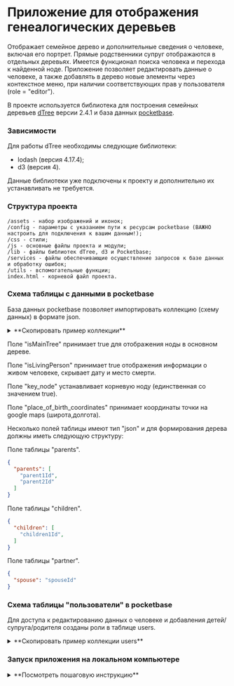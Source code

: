 # Приложение для отображения генеалогических деревьев

Отображает семейное дерево и дополнительные сведения о человеке, включая его портрет. Прямые родственники супруг отображаются в отдельных деревьях.
Имеется функционал поиска человека и перехода к найденной ноде.
Приложение позволяет редактировать данные о человеке, а также добавлять в дерево новые элементы через контекстное меню, при наличии соответствующих прав у пользователя (role = "editor").

В проекте используется библиотека для построения семейных деревьев [dTree](https://github.com/ErikGartner/dTree) версии 2.4.1 и база данных [pocketbase](https://pocketbase.io/).

### Зависимости
Для работы dTree необходимы следующие библиотеки:
* lodash (версия 4.17.4);
* d3 (версия 4).

Данные библиотеки уже подключены к проекту и дополнительно их устанавливать не требуется.

### Структура проекта
    /assets - набор изображений и иконок;
    /config - параметры с указанием пути к ресурсам pocketbase (ВАЖНО настроить для подключения к вашим данным!);
    /css - стили;
    /js - основные файлы проекта и модули;
    /lib - файлы библиотек dTree, d3 и Pocketbase;
    /services - файлы обеспечивающие осуществление запросов к базе данных и обработку ошибок;
    /utils - вспомогательные функции;
    index.html - корневой файл проекта.

### Схема таблицы с данными в pocketbase
База данных pocketbase позволяет импортировать коллекцию (схему данных) в формате json.

<details> <summary>**Скопировать пример коллекции**</summary>

```json
[
    {
        "id": "djal98a7q4a4nnq",
        "listRule": "@request.auth.id != \"\"",
        "viewRule": "@request.auth.id != \"\"",
        "createRule": "@request.auth.id != \"\" && @request.auth.role = \"editor\"",
        "updateRule": "@request.auth.id != \"\" && @request.auth.role = \"editor\"",
        "deleteRule": null,
        "name": "genealogy",
        "type": "base",
        "fields": [
            {
                "autogeneratePattern": "[a-z0-9]{15}",
                "hidden": false,
                "id": "text3208210256",
                "max": 15,
                "min": 15,
                "name": "id",
                "pattern": "^[a-z0-9]+$",
                "presentable": false,
                "primaryKey": true,
                "required": true,
                "system": true,
                "type": "text"
            },
            {
                "autogeneratePattern": "",
                "hidden": false,
                "id": "1cpdgevn",
                "max": 0,
                "min": 0,
                "name": "name",
                "pattern": "",
                "presentable": false,
                "primaryKey": false,
                "required": true,
                "system": false,
                "type": "text"
            },
            {
                "hidden": false,
                "id": "3oxskp1c",
                "maxSelect": 1,
                "name": "gender",
                "presentable": false,
                "required": true,
                "system": false,
                "type": "select",
                "values": [
                    "M",
                    "F"
                ]
            },
            {
                "hidden": false,
                "id": "y7f7i70j",
                "maxSelect": 1,
                "maxSize": 5242880,
                "mimeTypes": [
                    "image/jpeg",
                    "image/vnd.mozilla.apng",
                    "image/png"
                ],
                "name": "portret",
                "presentable": false,
                "protected": false,
                "required": false,
                "system": false,
                "thumbs": [
                    "200x200f"
                ],
                "type": "file"
            },
            {
                "autogeneratePattern": "",
                "hidden": false,
                "id": "rjs05tyj",
                "max": 20,
                "min": 0,
                "name": "date_of_birth",
                "pattern": "",
                "presentable": false,
                "primaryKey": false,
                "required": true,
                "system": false,
                "type": "text"
            },
            {
                "autogeneratePattern": "",
                "hidden": false,
                "id": "wh80oml2",
                "max": 20,
                "min": 0,
                "name": "date_of_death",
                "pattern": "",
                "presentable": false,
                "primaryKey": false,
                "required": false,
                "system": false,
                "type": "text"
            },
            {
                "autogeneratePattern": "",
                "hidden": false,
                "id": "hj19lfca",
                "max": 50,
                "min": 0,
                "name": "place_of_birth",
                "pattern": "",
                "presentable": false,
                "primaryKey": false,
                "required": false,
                "system": false,
                "type": "text"
            },
            {
                "autogeneratePattern": "",
                "hidden": false,
                "id": "12xua8gn",
                "max": 0,
                "min": 0,
                "name": "place_of_birth_coordinates",
                "pattern": "",
                "presentable": false,
                "primaryKey": false,
                "required": false,
                "system": false,
                "type": "text"
            },
            {
                "autogeneratePattern": "",
                "hidden": false,
                "id": "qfatge8n",
                "max": 50,
                "min": 0,
                "name": "place_of_death",
                "pattern": "",
                "presentable": false,
                "primaryKey": false,
                "required": false,
                "system": false,
                "type": "text"
            },
            {
                "convertURLs": false,
                "hidden": false,
                "id": "n3tnaasl",
                "maxSize": 0,
                "name": "information",
                "presentable": false,
                "required": false,
                "system": false,
                "type": "editor"
            },
            {
                "hidden": false,
                "id": "t5b1guf8",
                "maxSize": 2000000,
                "name": "parents",
                "presentable": false,
                "required": false,
                "system": false,
                "type": "json"
            },
            {
                "hidden": false,
                "id": "uanxbdqu",
                "maxSize": 2000000,
                "name": "children",
                "presentable": false,
                "required": false,
                "system": false,
                "type": "json"
            },
            {
                "hidden": false,
                "id": "vgdxarjd",
                "maxSize": 2000000,
                "name": "partner",
                "presentable": false,
                "required": false,
                "system": false,
                "type": "json"
            },
            {
                "hidden": false,
                "id": "2tmbacn5",
                "name": "key_node",
                "presentable": false,
                "required": false,
                "system": false,
                "type": "bool"
            },
            {
                "hidden": false,
                "id": "5xbc2aun",
                "name": "isLivingPerson",
                "presentable": false,
                "required": false,
                "system": false,
                "type": "bool"
            },
            {
                "hidden": false,
                "id": "hpittoif",
                "name": "isMainTree",
                "presentable": false,
                "required": false,
                "system": false,
                "type": "bool"
            },
            {
                "hidden": false,
                "id": "autodate2990389176",
                "name": "created",
                "onCreate": true,
                "onUpdate": false,
                "presentable": false,
                "system": false,
                "type": "autodate"
            },
            {
                "hidden": false,
                "id": "autodate3332085495",
                "name": "updated",
                "onCreate": true,
                "onUpdate": true,
                "presentable": false,
                "system": false,
                "type": "autodate"
            }
        ],
        "indexes": [],
        "system": false
    }
]
```
</details>

Поле "isMainTree" принимает true для отображения ноды в основном дереве.

Поле "isLivingPerson" принимает true отображения информации о живом человеке, скрывает дату и место смерти.

Поле "key_node" устанавливает корневую ноду (единственная со значением true).

Поле "place_of_birth_coordinates" принимает координаты точки на google maps (широта,долгота).

Несколько полей таблицы имеют тип "json" и для формирования дерева должны иметь следующую структуру:

Поле таблицы "parents".
```json
{
  "parents": [
    "parent1Id",
    "parent2Id"
  ]
}
```

Поле таблицы "children".
```json
{
  "children": [
    "children1Id",
  ]
}
```

Поле таблицы "partner".
```json
{
  "spouse": "spouseId"
}
```

### Схема таблицы "пользователи" в pocketbase

Для доступа к редактированию данных о человеке и добавления детей/супруга/родителя созданы роли в таблице users.

<details> <summary>**Скопировать пример коллекции users**</summary>

```json
[
    {
        "id": "_pb_users_auth_",
        "listRule": null,
        "viewRule": null,
        "createRule": null,
        "updateRule": null,
        "deleteRule": null,
        "name": "users",
        "type": "auth",
        "fields": [
            {
                "autogeneratePattern": "[a-z0-9]{15}",
                "hidden": false,
                "id": "text3208210256",
                "max": 15,
                "min": 15,
                "name": "id",
                "pattern": "^[a-z0-9]+$",
                "presentable": false,
                "primaryKey": true,
                "required": true,
                "system": true,
                "type": "text"
            },
            {
                "cost": 10,
                "hidden": true,
                "id": "password901924565",
                "max": 0,
                "min": 8,
                "name": "password",
                "pattern": "",
                "presentable": false,
                "required": true,
                "system": true,
                "type": "password"
            },
            {
                "autogeneratePattern": "[a-zA-Z0-9_]{50}",
                "hidden": true,
                "id": "text2504183744",
                "max": 60,
                "min": 30,
                "name": "tokenKey",
                "pattern": "",
                "presentable": false,
                "primaryKey": false,
                "required": true,
                "system": true,
                "type": "text"
            },
            {
                "exceptDomains": null,
                "hidden": false,
                "id": "email3885137012",
                "name": "email",
                "onlyDomains": null,
                "presentable": false,
                "required": true,
                "system": true,
                "type": "email"
            },
            {
                "hidden": false,
                "id": "bool1547992806",
                "name": "emailVisibility",
                "presentable": false,
                "required": false,
                "system": true,
                "type": "bool"
            },
            {
                "hidden": false,
                "id": "bool256245529",
                "name": "verified",
                "presentable": false,
                "required": false,
                "system": true,
                "type": "bool"
            },
            {
                "autogeneratePattern": "users[0-9]{6}",
                "hidden": false,
                "id": "text4166911607",
                "max": 150,
                "min": 3,
                "name": "username",
                "pattern": "^[\\w][\\w\\.\\-]*$",
                "presentable": false,
                "primaryKey": false,
                "required": true,
                "system": false,
                "type": "text"
            },
            {
                "hidden": false,
                "id": "users_avatar",
                "maxSelect": 1,
                "maxSize": 5242880,
                "mimeTypes": [
                    "image/jpeg",
                    "image/png",
                    "image/svg+xml",
                    "image/gif",
                    "image/webp"
                ],
                "name": "avatar",
                "presentable": false,
                "protected": false,
                "required": false,
                "system": false,
                "thumbs": null,
                "type": "file"
            },
            {
                "hidden": false,
                "id": "tqrvqkyv",
                "maxSelect": 1,
                "name": "role",
                "presentable": false,
                "required": true,
                "system": false,
                "type": "select",
                "values": [
                    "viewer",
                    "editor"
                ]
            },
            {
                "autogeneratePattern": "",
                "hidden": false,
                "id": "u822yrfz",
                "max": 0,
                "min": 0,
                "name": "name",
                "pattern": "",
                "presentable": false,
                "primaryKey": false,
                "required": false,
                "system": false,
                "type": "text"
            },
            {
                "hidden": false,
                "id": "autodate2990389176",
                "name": "created",
                "onCreate": true,
                "onUpdate": false,
                "presentable": false,
                "system": false,
                "type": "autodate"
            },
            {
                "hidden": false,
                "id": "autodate3332085495",
                "name": "updated",
                "onCreate": true,
                "onUpdate": true,
                "presentable": false,
                "system": false,
                "type": "autodate"
            }
        ],
        "indexes": [
            "CREATE UNIQUE INDEX `__pb_users_auth__username_idx` ON `users` (username COLLATE NOCASE)",
            "CREATE UNIQUE INDEX `__pb_users_auth__email_idx` ON `users` (`email`) WHERE `email` != ''",
            "CREATE UNIQUE INDEX `__pb_users_auth__tokenKey_idx` ON `users` (`tokenKey`)"
        ],
        "system": false,
        "authRule": "",
        "manageRule": null,
        "authAlert": {
            "enabled": true,
            "emailTemplate": {
                "subject": "Login from a new location",
                "body": "<p>Hello,</p>\n<p>We noticed a login to your {APP_NAME} account from a new location.</p>\n<p>If this was you, you may disregard this email.</p>\n<p><strong>If this wasn't you, you should immediately change your {APP_NAME} account password to revoke access from all other locations.</strong></p>\n<p>\n  Thanks,<br/>\n  {APP_NAME} team\n</p>"
            }
        },
        "oauth2": {
            "mappedFields": {
                "id": "",
                "name": "",
                "username": "username",
                "avatarURL": ""
            },
            "enabled": false
        },
        "passwordAuth": {
            "enabled": true,
            "identityFields": [
                "email"
            ]
        },
        "mfa": {
            "enabled": false,
            "duration": 1800,
            "rule": ""
        },
        "otp": {
            "enabled": false,
            "duration": 180,
            "length": 8,
            "emailTemplate": {
                "subject": "OTP for {APP_NAME}",
                "body": "<p>Hello,</p>\n<p>Your one-time password is: <strong>{OTP}</strong></p>\n<p><i>If you didn't ask for the one-time password, you can ignore this email.</i></p>\n<p>\n  Thanks,<br/>\n  {APP_NAME} team\n</p>"
            }
        },
        "authToken": {
            "duration": 1209600
        },
        "passwordResetToken": {
            "duration": 1800
        },
        "emailChangeToken": {
            "duration": 1800
        },
        "verificationToken": {
            "duration": 604800
        },
        "fileToken": {
            "duration": 120
        },
        "verificationTemplate": {
            "subject": "Verify your {APP_NAME} email",
            "body": "<p>Hello,</p>\n<p>Thank you for joining us at {APP_NAME}.</p>\n<p>Click on the button below to verify your email address.</p>\n<p>\n  <a class=\"btn\" href=\"{APP_URL}/_/#/auth/confirm-verification/{TOKEN}\" target=\"_blank\" rel=\"noopener\">Verify</a>\n</p>\n<p>\n  Thanks,<br/>\n  {APP_NAME} team\n</p>"
        },
        "resetPasswordTemplate": {
            "subject": "Reset your {APP_NAME} password",
            "body": "<p>Hello,</p>\n<p>Click on the button below to reset your password.</p>\n<p>\n  <a class=\"btn\" href=\"{APP_URL}/_/#/auth/confirm-password-reset/{TOKEN}\" target=\"_blank\" rel=\"noopener\">Reset password</a>\n</p>\n<p><i>If you didn't ask to reset your password, you can ignore this email.</i></p>\n<p>\n  Thanks,<br/>\n  {APP_NAME} team\n</p>"
        },
        "confirmEmailChangeTemplate": {
            "subject": "Confirm your {APP_NAME} new email address",
            "body": "<p>Hello,</p>\n<p>Click on the button below to confirm your new email address.</p>\n<p>\n  <a class=\"btn\" href=\"{APP_URL}/_/#/auth/confirm-email-change/{TOKEN}\" target=\"_blank\" rel=\"noopener\">Confirm new email</a>\n</p>\n<p><i>If you didn't ask to change your email address, you can ignore this email.</i></p>\n<p>\n  Thanks,<br/>\n  {APP_NAME} team\n</p>"
        }
    }
]
```
</details>

### Запуск приложения на локальном компьютере

<details> <summary>**Посмотреть пошаговую инструкцию**</summary>

1. **Скачать исходный код проекта**

   **Способ 1 (простой, без установки дополнительных программ):**
   - В репозитории нажать кнопку "Code" → "Download ZIP"
   - Распаковать скачанный архив в удобное место на компьютере

   **Способ 2 (через Git):**
   - Сначала установить Git:
     - **Windows**: скачать с https://git-scm.com/download/windows и установить
     - **Mac**: Git обычно уже установлен, если нет - установить через https://git-scm.com/download/mac
   - Открыть терминал редактора VS Сode (или другую командную строку) в папке, где хотите сохранить проект
   - Выполнить команду:
   ```bash
   git clone https://github.com/Efim-Maisak/family-tree-dTree.git
   ```

2. **Скачать PocketBase**
   - Перейти на официальный сайт: https://pocketbase.io/ и скачать версию базы данных для вашей операционной системы
   - Распаковать скачанный архив **в папку проекта** (там где находится файл `index.html`)

3. **Запуск PocketBase**
   - **Windows**:
	 - Запустить файл pocketbase.exe в папке проекта
     - Открыть терминал в редакторе кода и в папке проекта выполнить команду: `./pocketbase serve`
   - После запуска в консоли появится сообщение о том, что сервер запущен на адресе: http://127.0.0.1:8090

   > ⚠️ **Важно**: Не закрывайте терминал - PocketBase должен работать постоянно, пока вы используете приложение

4. **Создание административного аккаунта**
   - Перейти в браузере по адресу: http://127.0.0.1:8090/_/
   - Создать административный аккаунт суперпользователя (email и пароль)

5. **Импорт коллекции с данными для древа**
   - В админ-панели PocketBase перейти в раздел "Collections"
   - Нажать "Import collections"
   - Вставить JSON-схему коллекции `genealogy` из описания проекта:
   ```json
   [
     {
       "id": "djal98a7q4a4nnq",
       "name": "genealogy",
       "type": "base",
       "system": false,
       "schema": [
         // ... полная схема из описания
       ]
     }
   ]
   ```
   - При импорте выбрать опцию "Merge with existing collection"

6. **Импорт коллекции users**
   - Аналогично импортировать коллекцию `users` используя JSON-схему из описания
   - Эта коллекция управляет правами доступа пользователей
   - При импорте также выбрать опцию "Merge with existing collection"

7. **Включить BatchAPI**
	- В админ-панели PocketBase перейти в раздел "Application"
	- BatchAPI переведите в режим "enabled"

8. **Создание пользователя для входа в приложение**
   - В разделе "Collections" выбрать коллекцию "users"
   - Создать нового пользователя с полями:
     - email: ваш email
     - password: ваш пароль
     - role: "editor" (для возможности редактирования)
     - name: ваше имя
	 - verified: true

9. **Настройка конфигурации API**
   - В папке проекта найти папку `config`
   - Найти файл `apiConfig.example`и переименовать его в `apiConfig.js`
   - Открыть файл `apiConfig.js` и убедиться, что параметры соответствуют настройкам локального запуска (обычно менять ничего не нужно):
   ```javascript
   // Базовый адрес БД
   export const baseUrl = "http://127.0.0.1:8090";
   // Адрес для запроса к БД
   export const baseDBpath = "http://127.0.0.1:8090/api/collections";
   // Название таблицы с данными (переименуйте если у вас другое название)
   export const dataTable = "genealogy";
   // Максимальное количество записей возвращаемое из базы
   export const maxItems = "200";
   // Адрес для получения изображений из БД
   export const baseImagePath = "http://127.0.0.1:8090/api/files";
   // Первая буква фамилии для логотипа (можете изменить на свою)
   export const letterOnShield = "A";
   ```
   - Сохранить файл

10. **Открытие приложения**
	- Если используете редактор VS Сode - установите расширение "Live Server"
    - Перейтите в браузере по адресу: http://localhost:8000 (или запустите Live Server нажав кнопку в правом нижнем углу)
    - Готово! Войдите в приложение используя созданный ранее аккаунт пользователя

</details>